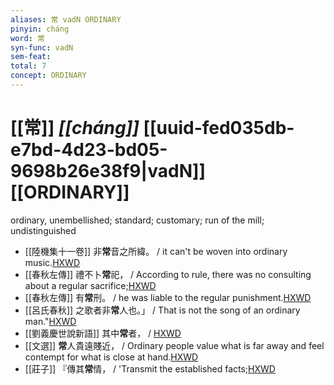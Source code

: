 ```yaml
---
aliases: 常 vadN ORDINARY
pinyin: cháng
word: 常
syn-func: vadN
sem-feat: 
total: 7
concept: ORDINARY 
---
```

# [[常]] *[[cháng]]*  [[uuid-fed035db-e7bd-4d23-bd05-9698b26e38f9|vadN]] [[ORDINARY]]
ordinary, unembellished; standard; customary; run of the mill; undistinguished
 - [[陸機集十一卷]] 非**常**音之所緯。 / it can't be woven into ordinary music.[HXWD](https://hxwd.org/textview.html?location=CH2b1575_CHANT_001-11a.7)
 - [[春秋左傳]] 禮不卜**常**祀， / According to rule, there was no consulting about a regular sacrifice;[HXWD](https://hxwd.org/textview.html?location=KR1e0001_tls_005-543a.9)
 - [[春秋左傳]] 有**常**刑。 / he was liable to the regular punishment.[HXWD](https://hxwd.org/textview.html?location=KR1e0001_tls_012-45a.18)
 - [[呂氏春秋]] 之歌者非**常**人也。」 / That is not the song of an ordinary man."[HXWD](https://hxwd.org/textview.html?location=KR3j0009_tls_019-44a.17)
 - [[劉義慶世說新語]] 其中**常**者，
                     / [HXWD](https://hxwd.org/textview.html?location=KR3l0002_tls_019-2a.6)
 - [[文選]] **常**人貴遠賤近，
                     / Ordinary people value what is far away and feel contempt for what is close at hand.[HXWD](https://hxwd.org/textview.html?location=KR4h0001_tls_052-9a.2)
 - [[莊子]] 『傳其**常**情， / 'Transmit the established facts;[HXWD](https://hxwd.org/textview.html?location=KR5c0126_tls_004-8a.46)